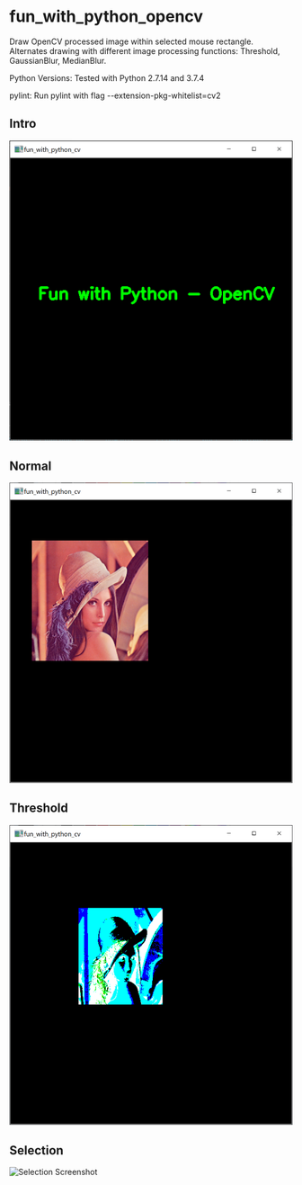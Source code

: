 # fun_with_python_opencv
Draw OpenCV processed image within selected mouse rectangle.
Alternates drawing with different image processing functions: Threshold,
GaussianBlur, MedianBlur. 

Python Versions:
Tested with Python 2.7.14 and 3.7.4

pylint:
Run pylint with flag --extension-pkg-whitelist=cv2
    
## Intro

![Intro Screenshot](/images/intro.png)

## Normal

![Normal Screenshot](/images/normal.png)

## Threshold

![Threshold Screenshot](/images/threshold.png)

## Selection

![Selection Screenshot](/images/selection.png)
